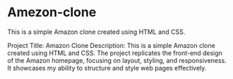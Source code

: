 # Amezon-clone
This is a simple Amazon clone created using HTML and CSS.

Project Title: Amazon Clone
Description: This is a simple Amazon clone created using HTML and CSS. The project replicates the front-end design of the Amazon homepage, focusing on layout, styling, and responsiveness. It showcases my ability to structure and style web pages effectively.
